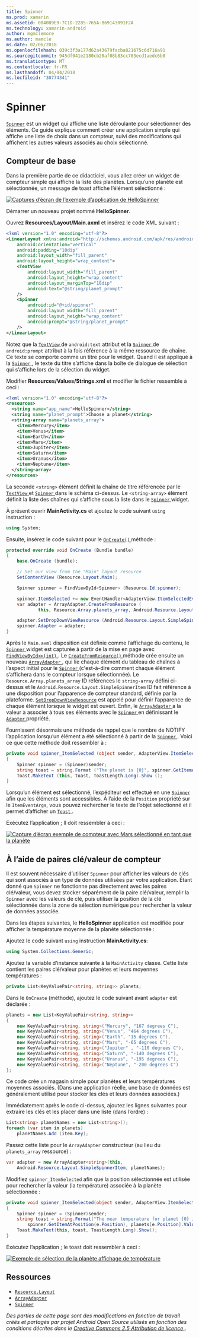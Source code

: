```yaml
---
title: Spinner
ms.prod: xamarin
ms.assetid: 004089E9-7C1D-2285-765A-B69143091F2A
ms.technology: xamarin-android
author: mgmclemore
ms.author: mamcle
ms.date: 02/06/2018
ms.openlocfilehash: 039c3f3a177d62a43679facba821675c6d716a91
ms.sourcegitcommit: 945df041e2180cb20af08b83cc703ecd1aedc6b0
ms.translationtype: MT
ms.contentlocale: fr-FR
ms.lasthandoff: 04/04/2018
ms.locfileid: "30774341"
---
```

# <a name="spinner"></a>Spinner

[`Spinner`](https://developer.xamarin.com/api/type/Android.Widget.Spinner/) est un widget qui affiche une liste déroulante pour sélectionner des éléments. Ce guide explique comment créer une application simple qui affiche une liste de choix dans un compteur, suivi des modifications qui affichent les autres valeurs associés au choix sélectionné.

## <a name="basic-spinner"></a>Compteur de base

Dans la première partie de ce didacticiel, vous allez créer un widget de compteur simple qui affiche la liste des planètes. Lorsqu’une planète est sélectionnée, un message de toast affiche l’élément sélectionné :

[![Captures d’écran de l’exemple d’application de HelloSpinner](spinner-images/01-example-screenshots-sml.png)](spinner-images/01-example-screenshots.png#lightbox)

Démarrer un nouveau projet nommé **HelloSpinner**.

Ouvrez **Resources/Layout/Main.axml** et insérez le code XML suivant :

```xml
<?xml version="1.0" encoding="utf-8"?>
<LinearLayout xmlns:android="http://schemas.android.com/apk/res/android"
    android:orientation="vertical"
    android:padding="10dip"
    android:layout_width="fill_parent"
    android:layout_height="wrap_content">
    <TextView
        android:layout_width="fill_parent"
        android:layout_height="wrap_content"
        android:layout_marginTop="10dip"
        android:text="@string/planet_prompt"
    />
    <Spinner
        android:id="@+id/spinner"
        android:layout_width="fill_parent"
        android:layout_height="wrap_content"
        android:prompt="@string/planet_prompt"
    />
</LinearLayout>
```

Notez que la [ `TextView` ](https://developer.xamarin.com/api/type/Android.Widget.TextView/)de `android:text` attribut et la [ `Spinner` ](https://developer.xamarin.com/api/type/Android.Widget.Spinner/)de `android:prompt` attribut à la fois référence à la même ressource de chaîne. Ce texte se comporte comme un titre pour le widget. Quand il est appliqué à la [ `Spinner` ](https://developer.xamarin.com/api/type/Android.Widget.Spinner/), le texte du titre s’affiche dans la boîte de dialogue de sélection qui s’affiche lors de la sélection du widget.

Modifier **Resources/Values/Strings.xml** et modifier le fichier ressemble à ceci :

```xml
<?xml version="1.0" encoding="utf-8"?>
<resources>
  <string name="app_name">HelloSpinner</string>
  <string name="planet_prompt">Choose a planet</string>
  <string-array name="planets_array">
    <item>Mercury</item>
    <item>Venus</item>
    <item>Earth</item>
    <item>Mars</item>
    <item>Jupiter</item>
    <item>Saturn</item>
    <item>Uranus</item>
    <item>Neptune</item>
  </string-array>
</resources>
```

La seconde `<string>` élément définit la chaîne de titre référencée par le [ `TextView` ](https://developer.xamarin.com/api/type/Android.Widget.TextView/) et [ `Spinner` ](https://developer.xamarin.com/api/type/Android.Widget.Spinner/) dans le schéma ci-dessus.
Le `<string-array>` élément définit la liste des chaînes qui s’affiche sous la liste dans le [ `Spinner` ](https://developer.xamarin.com/api/type/Android.Widget.Spinner/) widget.

À présent ouvrir **MainActivity.cs** et ajoutez le code suivant `using` instruction :

```csharp
using System;
```

Ensuite, insérez le code suivant pour le [ `OnCreate()` ](https://developer.xamarin.com/api/member/Android.App.Activity.OnCreate/(Android.OS.Bundle)) méthode :

```csharp
protected override void OnCreate (Bundle bundle)
{
    base.OnCreate (bundle);

    // Set our view from the "Main" layout resource
    SetContentView (Resource.Layout.Main);

    Spinner spinner = FindViewById<Spinner> (Resource.Id.spinner);

    spinner.ItemSelected += new EventHandler<AdapterView.ItemSelectedEventArgs> (spinner_ItemSelected);
    var adapter = ArrayAdapter.CreateFromResource (
            this, Resource.Array.planets_array, Android.Resource.Layout.SimpleSpinnerItem);

    adapter.SetDropDownViewResource (Android.Resource.Layout.SimpleSpinnerDropDownItem);
    spinner.Adapter = adapter;
}
```

Après le `Main.axml` disposition est définie comme l’affichage du contenu, le [ `Spinner` ](https://developer.xamarin.com/api/type/Android.Widget.Spinner/) widget est capturée à partir de la mise en page avec [ `FindViewById<>(int)` ](https://developer.xamarin.com/api/member/Android.App.Activity.FindViewById/p/System.Int32/).
Le [ `CreateFromResource()` ](https://developer.xamarin.com/api/member/Android.Widget.ArrayAdapter.CreateFromResource/p/Android.Content.Context/System.Int32/System.Int32/) méthode crée ensuite un nouveau [ `ArrayAdapter` ](https://developer.xamarin.com/api/type/Android.Widget.ArrayAdapter/), qui lie chaque élément du tableau de chaînes à l’aspect initial pour le [ `Spinner` ](https://developer.xamarin.com/api/type/Android.Widget.Spinner/) (c'est-à-dire comment chaque élément s’affichera dans le compteur lorsque sélectionnée). Le `Resource.Array.planets_array` ID références le `string-array` défini ci-dessus et le `Android.Resource.Layout.SimpleSpinnerItem` ID fait référence à une disposition pour l’apparence de compteur standard, définie par la plateforme.
[`SetDropDownViewResource`](https://developer.xamarin.com/api/member/Android.Widget.ArrayAdapter.SetDropDownViewResource/p/System.Int32/) est appelé pour définir l’apparence de chaque élément lorsque le widget est ouvert. Enfin, le [ `ArrayAdapter` ](https://developer.xamarin.com/api/type/Android.Widget.ArrayAdapter/) a la valeur à associer à tous ses éléments avec le [ `Spinner` ](https://developer.xamarin.com/api/type/Android.Widget.Spinner/) en définissant le [ `Adapter` ](https://developer.xamarin.com/api/type/Android.Widget.ArrayAdapter) propriété.

Fournissent désormais une méthode de rappel que le nombre de NOTIFY l’application lorsqu’un élément a été sélectionné à partir de la [ `Spinner` ](https://developer.xamarin.com/api/type/Android.Widget.Spinner/). Voici ce que cette méthode doit ressembler à :

```csharp
private void spinner_ItemSelected (object sender, AdapterView.ItemSelectedEventArgs e)
{
    Spinner spinner = (Spinner)sender;
    string toast = string.Format ("The planet is {0}", spinner.GetItemAtPosition (e.Position));
    Toast.MakeText (this, toast, ToastLength.Long).Show ();
}
```

Lorsqu’un élément est sélectionné, l’expéditeur est effectué en une [ `Spinner` ](https://developer.xamarin.com/api/type/Android.Widget.Spinner/) afin que les éléments sont accessibles. À l’aide de la `Position` propriété sur le `ItemEventArgs`, vous pouvez rechercher le texte de l’objet sélectionné et il permet d’afficher un [ `Toast` ](https://developer.xamarin.com/api/type/Android.Widget.Toast/).

Exécutez l’application ; Il doit ressembler à ceci :

[![Capture d’écran exemple de compteur avec Mars sélectionné en tant que la planète](spinner-images/02-basic-example-sml.png)](spinner-images/02-basic-example.png#lightbox)

## <a name="spinner-using-keyvalue-pairs"></a>À l’aide de paires clé/valeur de compteur

Il est souvent nécessaire d’utiliser `Spinner` pour afficher les valeurs de clés qui sont associés à un type de données utilisées par votre application. Étant donné que `Spinner` ne fonctionne pas directement avec les paires clé/valeur, vous devez stocker séparément de la paire clé/valeur, remplir la `Spinner` avec les valeurs de clé, puis utiliser la position de la clé sélectionnée dans la zone de sélection numérique pour rechercher la valeur de données associée. 

Dans les étapes suivantes, le **HelloSpinner** application est modifiée pour afficher la température moyenne de la planète sélectionnée :

Ajoutez le code suivant `using` instruction **MainActivity.cs**:

```csharp
using System.Collections.Generic;
```

Ajoutez la variable d’instance suivante à la `MainActivity` classe.
Cette liste contient les paires clé/valeur pour planètes et leurs moyennes températures :

```csharp
private List<KeyValuePair<string, string>> planets;
```

Dans le `OnCreate` (méthode), ajoutez le code suivant avant `adapter` est déclarée :

```csharp
planets = new List<KeyValuePair<string, string>>
{
    new KeyValuePair<string, string>("Mercury", "167 degrees C"),
    new KeyValuePair<string, string>("Venus", "464 degrees C"),
    new KeyValuePair<string, string>("Earth", "15 degrees C"),
    new KeyValuePair<string, string>("Mars", "-65 degrees C"),
    new KeyValuePair<string, string>("Jupiter" , "-110 degrees C"),
    new KeyValuePair<string, string>("Saturn", "-140 degrees C"),
    new KeyValuePair<string, string>("Uranus", "-195 degrees C"),
    new KeyValuePair<string, string>("Neptune", "-200 degrees C")
};
```

Ce code crée un magasin simple pour planètes et leurs températures moyennes associés. (Dans une application réelle, une base de données est généralement utilisé pour stocker les clés et leurs données associées.)

Immédiatement après le code ci-dessus, ajoutez les lignes suivantes pour extraire les clés et les placer dans une liste (dans l’ordre) :

```csharp
List<string> planetNames = new List<string>();
foreach (var item in planets)
    planetNames.Add (item.Key);
```

Passez cette liste pour le `ArrayAdapter` constructeur (au lieu du `planets_array` ressource) :

```csharp
var adapter = new ArrayAdapter<string>(this,
    Android.Resource.Layout.SimpleSpinnerItem, planetNames);
```

Modifiez `spinner_ItemSelected` afin que la position sélectionnée est utilisée pour rechercher la valeur (la température) associée à la planète sélectionnée :

```csharp
private void spinner_ItemSelected(object sender, AdapterView.ItemSelectedEventArgs e)
{
    Spinner spinner = (Spinner)sender;
    string toast = string.Format("The mean temperature for planet {0} is {1}",
        spinner.GetItemAtPosition(e.Position), planets[e.Position].Value);
    Toast.MakeText(this, toast, ToastLength.Long).Show();
}
```

Exécutez l’application ; le toast doit ressembler à ceci :

[![Exemple de sélection de la planète affichage de température](spinner-images/03-keyvalue-example-sml.png)](spinner-images/03-keyvalue-example.png#lightbox)
   
  

## <a name="resources"></a>Ressources

-   [`Resource.Layout`](https://developer.xamarin.com/api/type/Android.Resource+Layout/) 
-   [`ArrayAdapter`](https://developer.xamarin.com/api/type/Android.Widget.ArrayAdapter/) 
-   [`Spinner`](https://developer.xamarin.com/api/type/Android.Widget.Spinner/) 

*Des parties de cette page sont des modifications en fonction de travail créés et partagés par projet Android Open Source utilisés en fonction des conditions décrites dans le*
[*Creative Commons 2.5 Attribution de licence* ](http://creativecommons.org/licenses/by/2.5/).
